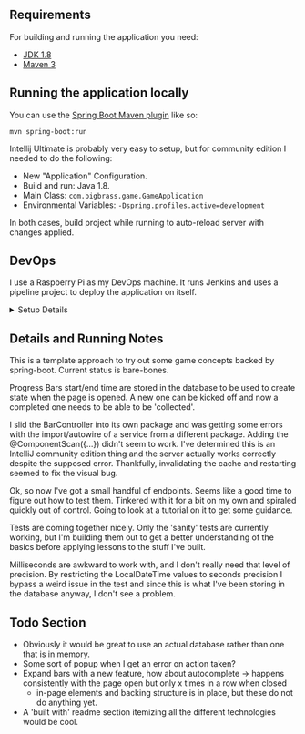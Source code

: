 ## Requirements

For building and running the application you need:

- [JDK 1.8](http://www.oracle.com/technetwork/java/javase/downloads/jdk8-downloads-2133151.html)
- [Maven 3](https://maven.apache.org)

## Running the application locally

You can use the [Spring Boot Maven plugin](https://docs.spring.io/spring-boot/docs/current/reference/html/build-tool-plugins-maven-plugin.html) like so:

```shell
mvn spring-boot:run
```

Intellij Ultimate is probably very easy to setup, but for community edition I needed to do the following:

- New "Application" Configuration.
- Build and run: Java 1.8.
- Main Class: `com.bigbrass.game.GameApplication`
- Environmental Variables: `-Dspring.profiles.active=development`

In both cases, build project while running to auto-reload server with changes applied.

## DevOps

I use a Raspberry Pi as my DevOps machine. It runs Jenkins and uses a pipeline project to deploy the application on itself.

<details>
  <summary>Setup Details</summary>

Using https://raspberrytips.com/install-jenkins-raspberry-pi/ for Jenkins setup on the pi.
- Doing Raspbian Full since I had no option for Lite
- `sudo apt update`
- `sudo apt upgrade`
- `ifconfig` to get ip address.
- opted for openjdk: `sudo apt install openjdk-8-jdk`
  - OS install came with Java 11 installed, so I used `sudo update-alternatives --config java` to select openjdk 8.
- `wget -q -O - https://pkg.jenkins.io/debian/jenkins.io.key | sudo apt-key add -`
- `sudo sh -c 'echo deb https://pkg.jenkins.io/debian-stable binary/ > /etc/apt/sources.list.d/jenkins.list'`
- `sudo apt update`
- `sudo apt install jenkins`
- Access Jenkins at http://<ipaddress>:8080
- `sudo cat /var/lib/jenkins/secrets/initialAdminPassword`
- Initial login, installed suggested plugins

- Installed Maven:
- `sudo wget http://www.mirrorservice.org/sites/ftp.apache.org/maven/maven-3/3.2.5/binaries/apache-maven-3.2.5-bin.tar.gz`
- `cd /opt && sudo tar -xzvf /apache-maven-3.2.5-bin.tar.gz`
- `sudo vi /etc/profile.d/maven.sh` and add the following:
  - `export M2_HOME=/opt/apache-maven-3.2.5`

    `export "PATH=$PATH:$M2_HOME/bin"`
- Corrected JAVA_HOME by modifying `~/.bashrc` and adding the following:
  - `export JAVA_HOME="/usr/lib/jvm/java-8-openjdk-armhf"`

    `export PATH=$PATH:$JAVA_HOME/bin`
- Via Global Tool Configuration, setup Java and Maven.

- Created new Pipeline project. Configured it to poll SCM every three minutes and look for a Jenkinsfile.
- Not having a lot of luck, needed to add jenkins to the sudoers file by way of `sudo visudo`

At this point the Jenkinsfile needed lots of tweaking to work properly. Key points:
- Designation of the tools is required and must match the java/maven Global Tools that were configured. This bypassed consistent issues getting the jenkins user to run basic commands (probably removes the sudo requirement)
- Running the app was tricky due to Jenkins consistent killing of child processes. I used the helpful `at` command to allow this, which needed to be installed.
</details>

## Details and Running Notes

This is a template approach to try out some game concepts backed by spring-boot. Current status is bare-bones.

Progress Bars start/end time are stored in the database to be used to create state when the page is opened. A new one can be kicked off and now a completed one needs to be able to be 'collected'.

I slid the BarController into its own package and was getting some errors with the import/autowire of a service from a different package. Adding the @ComponentScan({...}) didn't seem to work. I've determined this is an IntelliJ community edition thing and the server actually works correctly despite the supposed error. Thankfully, invalidating the cache and restarting seemed to fix the visual bug.

Ok, so now I've got a small handful of endpoints. Seems like a good time to figure out how to test them. Tinkered with it for a bit on my own and spiraled quickly out of control. Going to look at a tutorial on it to get some guidance.

Tests are coming together nicely. Only the 'sanity' tests are currently working, but I'm building them out to get a better understanding of the basics before applying lessons to the stuff I've built.

Milliseconds are awkward to work with, and I don't really need that level of precision. By restricting the LocalDateTime values to seconds precision I bypass a weird issue in the test and since this is what I've been storing in the database anyway, I don't see a problem.

## Todo Section

- Obviously it would be great to use an actual database rather than one that is in memory.
- Some sort of popup when I get an error on action taken?
- Expand bars with a new feature, how about autocomplete -> happens consistently with the page open but only x times in a row when closed
    - in-page elements and backing structure is in place, but these do not do anything yet.
- A 'built with' readme section itemizing all the different technologies would be cool.